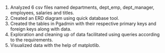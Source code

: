 1. Analyzed 6 csv files named departments, dept_emp, dept_manager, employees, salaries and titles.
2. Created an ERD diagram using quick database tool.
3. Created the tables in Pgadmin with their respective primary keys and foreign keys along with data.
4. Exploration and cleaning up of data facilitated using queries according to the requirements.
5. Visualized data with the help of matplotlib.